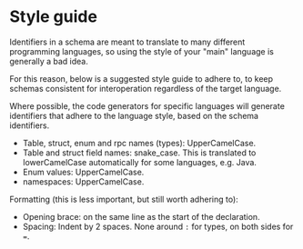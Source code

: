 # Style guide

Identifiers in a schema are meant to translate to many different programming languages, so using the style of your "main" language is generally a bad idea.

For this reason, below is a suggested style guide to adhere to, to keep schemas consistent for interoperation regardless of the target language.

Where possible, the code generators for specific languages will generate identifiers that adhere to the language style, based on the schema identifiers.

- Table, struct, enum and rpc names (types): UpperCamelCase.
- Table and struct field names: snake_case. This is translated to lowerCamelCase automatically for some languages, e.g. Java.
- Enum values: UpperCamelCase.
- namespaces: UpperCamelCase.

Formatting (this is less important, but still worth adhering to):

- Opening brace: on the same line as the start of the declaration.
- Spacing: Indent by 2 spaces. None around `:` for types, on both sides for `=`.
